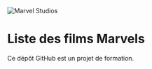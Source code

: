 ![Marvel Studios](http://i.imgur.com/zVKjblJ.png "Marvel Studios")

# Liste des films Marvels
Ce dépôt GitHub est un projet de formation.
